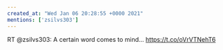 ```yaml
---
created_at: "Wed Jan 06 20:28:55 +0000 2021"
mentions: ['zsilvs303']
---
```


RT @zsilvs303: A certain word comes to mind... https://t.co/oVrVTNehT6